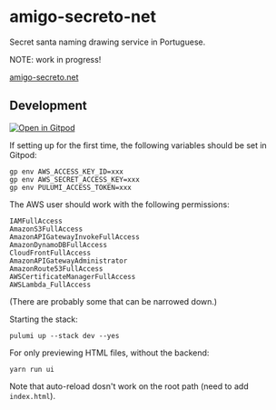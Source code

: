 # amigo-secreto-net
Secret santa naming drawing service in Portuguese.

NOTE: work in progress!

[amigo-secreto.net](https://amigo-secreto.net)

## Development

[![Open in Gitpod](https://gitpod.io/button/open-in-gitpod.svg)](https://gitpod.io/#https://github.com/zommerfelds/amigo-secreto-net)

If setting up for the first time, the following variables should be set in Gitpod:
```
gp env AWS_ACCESS_KEY_ID=xxx
gp env AWS_SECRET_ACCESS_KEY=xxx
gp env PULUMI_ACCESS_TOKEN=xxx
```

The AWS user should work with the following permissions:
```
IAMFullAccess
AmazonS3FullAccess
AmazonAPIGatewayInvokeFullAccess
AmazonDynamoDBFullAccess
CloudFrontFullAccess
AmazonAPIGatewayAdministrator
AmazonRoute53FullAccess
AWSCertificateManagerFullAccess
AWSLambda_FullAccess
```
(There are probably some that can be narrowed down.)

Starting the stack:
```
pulumi up --stack dev --yes
```

For only previewing HTML files, without the backend:
```
yarn run ui
```
Note that auto-reload dosn't work on the root path (need to add `index.html`).

